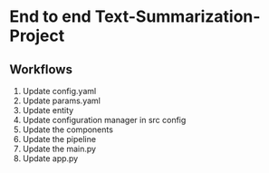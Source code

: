 # End to end Text-Summarization-Project

## Workflows

1. Update config.yaml
2. Update params.yaml
3. Update entity
4. Update configuration manager in src config
5. Update the components
6. Update the pipeline
7. Update the main.py
8. Update app.py
